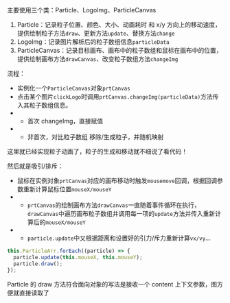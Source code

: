 主要使用三个类：Particle、LogoImg、ParticleCanvas

1. Particle：记录粒子位置、颜色、大小、动画耗时 和 x/y 方向上的移动速度，提供绘制粒子方法`draw`、更新方法`update`、替换方法`change`
2. LogoImg：记录图片解析后的粒子数组信息`particleData`
3. ParticleCanvas：记录目标画布、画布中的粒子数组和鼠标在画布中的位置，提供绘制画布方法`drawCanvas`、改变粒子数组方法`changeImg`

流程：

- 实例化一个`ParticleCanvas`对象`prtCanvas`
- 点击某个图片`clickLogo`时调用`prtCanvas.changeImg(particleData)`方法传入其粒子数组信息。
- - 首次 changeImg，直接赋值
- - 非首次，对比粒子数组 移除/生成粒子，并随机映射

这里就已经实现粒子动画了，粒子的生成和移动就不细说了看代码！

然后就是吸引/排斥：

- 鼠标在实例对象`prtCanvas`对应的画布移动时触发`mousemove`回调，根据回调参数重新计算鼠标位置`mouseX/mouseY`
- - `prtCanvas`的绘制画布方法`drawCanvas`一直随着事件循环在执行，`drawCanvas`中遍历画布粒子数组并调用每一项的`update`方法并传入重新计算后的`mouseX/mouseY`
- - `particle.update`中又根据距离和设置好的引力/斥力重新计算`vx/vy`...

```javascript
this.ParticleArr.forEach((particle) => {
  particle.update(this.mouseX, this.mouseY);
  particle.draw();
});
```

Particle 的 draw 方法符合面向对象的写法是接收一个 content 上下文参数，图方便就直接读取了
